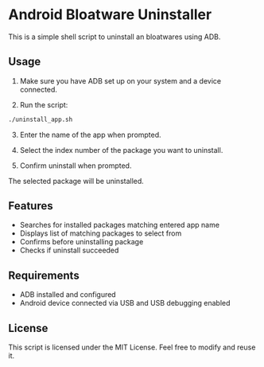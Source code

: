 # Android Bloatware Uninstaller

This is a simple shell script to uninstall an bloatwares using ADB.

## Usage

1. Make sure you have ADB set up on your system and a device connected. 

2. Run the script:

```bash
./uninstall_app.sh
```

3. Enter the name of the app when prompted. 

4. Select the index number of the package you want to uninstall.

5. Confirm uninstall when prompted.

The selected package will be uninstalled.

## Features

- Searches for installed packages matching entered app name
- Displays list of matching packages to select from 
- Confirms before uninstalling package
- Checks if uninstall succeeded

## Requirements

- ADB installed and configured 
- Android device connected via USB and USB debugging enabled

## License

This script is licensed under the MIT License. Feel free to modify and reuse it.
